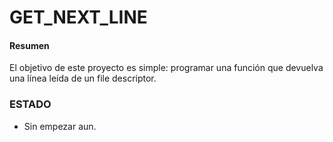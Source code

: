 # GET_NEXT_LINE

#### Resumen
El objetivo de este proyecto es simple: programar una función que devuelva
una línea leída de un file descriptor.

### ESTADO

- Sin empezar aun.
<!-- ```En proceso``` -->
